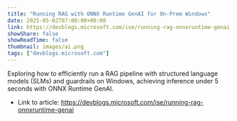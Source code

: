 ```yaml
---
title: "Running RAG with ONNX Runtime GenAI for On-Prem Windows"
date: 2025-05-02T07:00:00+00:00
link: https://devblogs.microsoft.com/ise/running-rag-onnxruntime-genai
showShare: false
showReadTime: false
thumbnail: images/ai.png
tags: ["devblogs.microsoft.com"]
---
```

Exploring how to efficiently run a RAG pipeline with structured language models (SLMs) and guardrails on Windows, achieving inference under 5 seconds with ONNX Runtime GenAI.

- Link to article: https://devblogs.microsoft.com/ise/running-rag-onnxruntime-genai